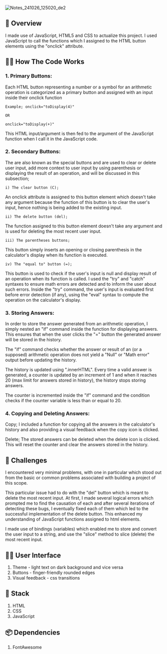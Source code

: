![Notes_241026_125020_de2](https://github.com/user-attachments/assets/1a6538a5-cf4f-413c-bcdb-d70ef047a902)

## 💫 Overview
I made use of JavaScript, HTML5 and CSS to actualize this project. I used JavaScript to call the functions which I assigned to the HTML button elements using the "onclick" attribute. 


## 🧑‍💻 How The Code Works
### 1. Primary Buttons:

  Each HTML button representing a number or a symbol for an arithmetic operation is categorized as a primary button and assigned with an input inside their onclick function

    Example; onclick="toDisplay(4)"

    OR 
 
    onclick="toDisplay(+)"

  This HTML input/argument is then fed to the argument of the JavaScript function when I call it in the JavaScript code. 

  
### 2. Secondary Buttons:
The are also known as the special buttons and are used to clear or delete user input, add more context to user input by using parenthesis or displaying the result of an operation, and will be discussed in this subsection;

    i) The clear button (C);
An onclick attribute is assigned to this button element which doesn't take any argument because the function of this button is to clear the user's input, hence nothing is being added to the existing input. 

    ii) The delete button (del);
The function assigned to this button element doesn't take any argument and is used for deleting the most recent user input.

    iii) The parentheses buttons;
This button simply inserts an opening or closing parenthesis in the calculator's display when its function is executed.

    iv) The "equal to" button (=); 
This button is used to check if the user's input is null and display result of an operation when its function is called. I used the "try" and "catch" syntaxes to ensure math errors are detected and to inform the user about such errors. Inside the "try" command, the user's input is evaluated first before error detection (if any), using the "eval" syntax to compute the operation on the calculator's display. 


### 3. Storing Answers:
In order to store the answer generated from an arithmetic operation, I simply nested an "if" command inside the function for displaying answers. This ensures that when the user clicks the "=" button the generated answer will be stored in the history.


The "if" command checks whether the answer or result of an (or a supposed) arithmetic operation does not yield a "Null" or "Math error" output before updating the history. 


The history is updated using ".innerHTML". Every time a valid answer is generated, a counter is updated by an increment of 1 and when it reaches 20 (max limit for answers stored in history), the history stops storing answers. 


The counter is incremented inside the "if" command and the condition checks if the counter variable is less than or equal to 20. 


### 4. Copying and Deleting Answers:
  Copy;
I included a function for copying all the answers in the calculator's history and also providing a visual feedback when the copy icon is clicked.

  Delete;
The stored answers can be deleted when the delete icon is clicked. This will reset the counter and clear the answers stored in the history. 


## 🧩 Challenges
I encountered very minimal problems, with one in particular which stood out from the basic or common problems associated with building a project of this scope. 

This particular issue had to do with the "del" button which is meant to delete the most recent input. At first, I made several logical errors which prompted me to find the causation of each and after several iterations of detecting these bugs, I eventually fixed each of them which led to the successful implementation of the delete button. This enhanced my understanding of JavaScript functions assigned to html elements.

I made use of bindings (variables) which enabled me to store and convert the user input to a string, and use the "slice" method to slice (delete) the most recent input. 


## 🌈📱 User Interface
1) Theme - light text on dark background and vice versa 
2) Buttons - finger-friendly rounded edges 
3) Visual feedback - css transitions 


## 🥂 Stack
1) HTML
2) CSS 
3) JavaScript 


## 📦 Dependencies
1. FontAwesome 
